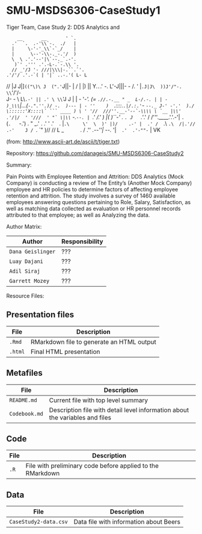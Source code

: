 # SMU-MSDS6306-CaseStudy1
Tiger Team, Case Study 2: DDS Analytics and 

        __       __       ' `.
      .'  `.  .-'\\`-.  ./   |
      |     \-'-'_\\`-`_/    |
      |      \--'-\\-._-.'/  )
      \  \ .'.'--'|\`--._`.-'.
       )`' .''' .'.-L-.`-.\\ '.
      // _'/J '- ///|\\\|-.``.`'.
    .'/'/ .'.-`( | '|` ..-.'( L- L
   // |J J|]`(("\)\ J  (".'`J||- |
  / | |) || Y.`.`\.' -. L'-J|||- -
 /. ' |`.J|J\  ))J'/"-. \\`'/'/-  \
J- -  \  L\\`.-' || .' \ \\`'J J  |
| - '_-'. (= `.//.-.__ " _  L-/.-. |
| -      )_\\\`|...(`-.".''.)/ -.  )---
| - ''    )  `\.::::.`.|/.:.'`-  ``--._
J-' -'.'  )./ \::::::'X::::\` ``` ____
) \ ' '//  ///''.__-'--`-\\\\ \ `__
|\\' .'/|/  ' '///  ' "` \|\\`` -.`--.
| `.'    /.' )  |(       )``-'  . `.
J   `.'_.' /  /'''.____.'.'.-'| `.  `
(`.   `-.') . " _.' . .'  '  .'`  `.
|`.\     \'  \  )' |)/    .-' |  .'
/  `.\    `.\  /|.'//  .-'    J /
     `.     \`" )//   //       L
     _ `     ` . /  .''  _.--''|
    --._      '|`  .'  .'-""-` |
VK
 
(from: http://www.ascii-art.de/ascii/t/tiger.txt)
                  
Repository: https://github.com/danageis/SMU-MSDS6306-CaseStudy2

Summary:

Pain Points with Employee Retention and Attrition:
DDS Analytics (Mock Company) is conducting a review of The Entity’s (Another Mock Company) employee and HR policies to determine factors of affecting employee retention and attrition.
The study involves a survey of 1460 available employees answering questions pertaining to Role, Salary, Satisfaction, as well as matching data collected as evaluation or HR personnel records attributed to that employee; as well as Analyzing the data.

Author Matrix:

Author | Responsibility
---|---------
`Dana Geislinger` | ???
`Luay Dajani` | ???
`Adil Siraj` | ???
`Garrett Mozey` | ???

Resource Files:

## Presentation files
File | Description
---|---------
`.Rmd` | RMarkdown file to generate an HTML output
`.html` | Final HTML presentation

## Metafiles
File | Description
---|---------
`README.md` | Current file with top level summary
`Codebook.md` | Description file with detail level information about the variables and files

## Code

File | Description
---|---------
`.R` | File with preliminary code before applied to the RMarkdown

## Data

File | Description
---|---------
`CaseStudy2-data.csv` | Data file with information about Beers